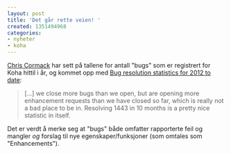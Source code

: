 ```yaml
---
layout: post
title: 'Det går rette veien! '
created: 1351494968
categories:
- nyheter
- koha
---
```

<p><a href="http://blog.bigballofwax.co.nz/">Chris Cormack</a> har sett på tallene for antall "bugs" som er registrert for Koha hittil i år, og kommet opp med <a href="http://blog.bigballofwax.co.nz/2012/10/28/bug-resolution-statistics-for-2012-to-date/">Bug resolution statistics for 2012 to date</a>:</p>

<blockquote><p>[...] we close more bugs than we open, but are opening more enhancement requests than we have closed so far, which is really not a bad place to be in. Resolving 1443 in 10 months is a pretty nice statistic in itself.</p></blockquote>

<p>Det er verdt å merke seg at "bugs" både omfatter rapporterte feil og mangler <em>og</em> forslag til nye egenskaper/funksjoner (som omtales som "Enhancements").</p>

